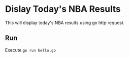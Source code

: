 # Dislay Today's NBA Results
This will display today's NBA results using go http request.

## Run
Execute `go run hello.go`